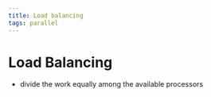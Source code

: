 ```yaml
---
title: Load balancing
tags: parallel 
---
```


# Load Balancing
- divide the work equally among the available processors


















































